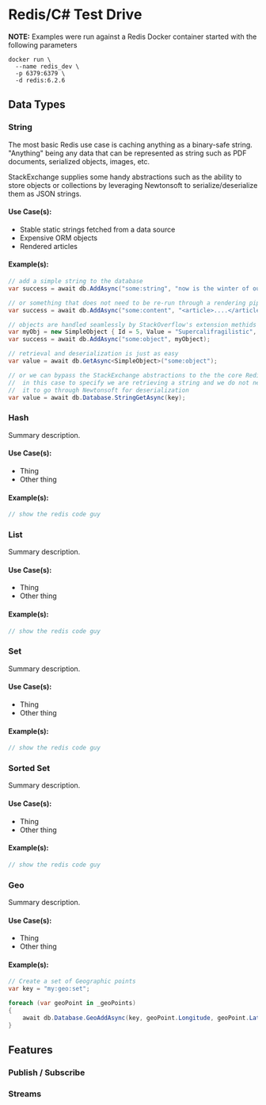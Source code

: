 # Redis/C# Test Drive

**NOTE:** Examples were run against a Redis Docker container started with the following parameters
```shell
docker run \
  --name redis_dev \
  -p 6379:6379 \
  -d redis:6.2.6
```

## Data Types

### String

The most basic Redis use case is caching anything as a binary-safe string. "Anything"
being any data that can be represented as string such as PDF documents, serialized objects,
images, etc.

StackExchange supplies some handy abstractions such as the ability to store objects
or collections by leveraging Newtonsoft to serialize/deserialize them as JSON strings.

#### Use Case(s):

- Stable static strings fetched from a data source
- Expensive ORM objects
- Rendered articles

#### Example(s):

```c#
// add a simple string to the database
var success = await db.AddAsync("some:string", "now is the winter of our discontent");

// or something that does not need to be re-run through a rendering pipeline
var success = await db.AddAsync("some:content", "<article>....</article>");

// objects are handled seamlessly by StackOverflow's extension methids
var myObj = new SimpleObject { Id = 5, Value = "Supercalifragilistic", Created = DateTime.Now };
var success = await db.AddAsync("some:object", myObject);

// retrieval and deserialization is just as easy
var value = await db.GetAsync<SimpleObject>("some:object");

// or we can bypass the StackExchange abstractions to the the core Redis functionality
//  in this case to specify we are retrieving a string and we do not need
//  it to go through Newtonsoft for deserialization
var value = await db.Database.StringGetAsync(key);
```

### Hash

Summary description.

#### Use Case(s):

- Thing
- Other thing

#### Example(s):

```c#
// show the redis code guy
```

### List

Summary description.

#### Use Case(s):

- Thing
- Other thing

#### Example(s):

```c#
// show the redis code guy
```

### Set

Summary description.

#### Use Case(s):

- Thing
- Other thing

#### Example(s):

```c#
// show the redis code guy
```

### Sorted Set

Summary description.

#### Use Case(s):

- Thing
- Other thing

#### Example(s):

```c#
// show the redis code guy
```

### Geo

Summary description.

#### Use Case(s):

- Thing
- Other thing

#### Example(s):

```c#
// Create a set of Geographic points
var key = "my:geo:set";

foreach (var geoPoint in _geoPoints)
{
    await db.Database.GeoAddAsync(key, geoPoint.Longitude, geoPoint.Latitude, geoPoint.Label);
}

```

## Features

### Publish / Subscribe

### Streams
